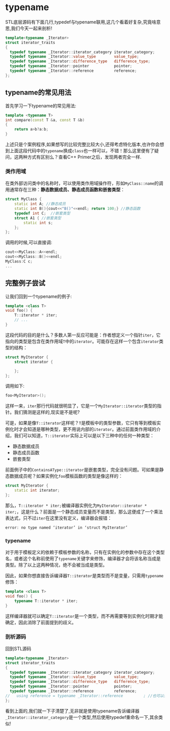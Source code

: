 # typename

STL底层源码有下面几行,typedef与typename联用,这几个看着好复杂,究竟啥意思,我们今天一起来剖析!

```c++
template<typename _Iterator>
struct iterator_traits
{
  typedef typename _Iterator::iterator_category iterator_category;
  typedef typename _Iterator::value_type        value_type;
  typedef typename _Iterator::difference_type   difference_type;
  typedef typename _Iterator::pointer           pointer;
  typedef typename _Iterator::reference         reference;
};
```

## typename的常见用法

首先学习一下typename的常见用法:

```c++
template <typename T>
int compare(const T &a, const T &b)
{
    return a>b?a:b;
}
```

上述只是个案例程序,如果想写的比较完整比较大小,还得考虑特化版本,也许你会想到上面这段代码中的`typename`换成`class`也一样可以，不错！那么这里便有了疑问，这两种方式有区别么？查看C++ Primer之后，发现两者完全一样.

### 类作用域

在类外部访问类中的名称时，可以使用类作用域操作符，形如`MyClass::name`的调用通常存在三种：**静态数据成员、静态成员函数和嵌套类型**：

```c++
struct MyClass {
    static int A; //静态成员
    static int B(){cout<<"B()"<<endl; return 100;} //静态函数
    typedef int C;	//嵌套类型
    struct A1 {	//嵌套类型
        static int s;
    };
};
```

调用的时候,可以直接调:

```c++
cout<<MyClass::A<<endl;
cout<<MyClass::B()<<endl;
MyClass:C c;
...
```

## 完整例子尝试

让我们回到一个typename的例子:

```c++
template <class T>
void foo() {
    T::iterator * iter;
    // ...
}
```

这段代码的目的是什么？多数人第一反应可能是：作者想定义一个指针`iter`，它指向的类型是包含在类作用域`T`中的`iterator`。可能存在这样一个包含`iterator`类型的结构：

```c++
struct MyIterator {
    struct iterator {

    };
};
```

调用如下:

```c++
foo<MyIterator>();
```

这样一来，`iter`那行代码就很明显了，它是一个`MyIterator::iterator`类型的指针。我们猜测是这样的,现实是不是呢?

可是，如果是像`T::iterator`这样呢？`T`是模板中的类型参数，它只有等到模板实例化时才会知道是哪种类型，更不用说内部的`iterator`。通过前面类作用域的介绍，我们可以知道，`T::iterator`实际上可以是以下三种中的任何一种类型：

- 静态数据成员
- 静态成员函数
- 嵌套类型

前面例子中的`ContainsAType::iterator`是嵌套类型，完全没有问题。可如果是静态数据成员呢？如果实例化`foo`模板函数的类型是像这样的：

```c++
struct MyIterator {
    static int iterator;
};
```

那么，`T::iterator * iter;`被编译器实例化为`MyIterator::iterator * iter;`，这是什么？前面是一个静态成员变量而不是类型，那么这便成了一个乘法表达式，只不过`iter`在这里没有定义，编译器会报错：

```c++
error: no type named ‘iterator’ in ‘struct MyIterator’
```

### typename

对于用于模板定义的依赖于模板参数的名称，只有在实例化的参数中存在这个类型名，或者这个名称前使用了`typename`关键字来修饰，编译器才会将该名称当成是类型。除了以上这两种情况，绝不会被当成是类型。

因此，如果你想直接告诉编译器`T::iterator`是类型而不是变量，只需用`typename`修饰：

```c++
template <class T>
void foo() {
    typename T::iterator * iter;
}
```

这样编译器就可以确定`T::iterator`是一个类型，而不再需要等到实例化时期才能确定，因此消除了前面提到的歧义。

### 剖析源码

回到STL源码

```c++
template<typename _Iterator>
struct iterator_traits
{
  typedef typename _Iterator::iterator_category iterator_category;
  typedef typename _Iterator::value_type        value_type;
  typedef typename _Iterator::difference_type   difference_type;
  typedef typename _Iterator::pointer           pointer;
  typedef typename _Iterator::reference         reference;
//   using reference = typename _Iterator::reference         ; //也可以使用using关键字实现与typedef相同的结果
};
```

看到上面的,我们就一下子清楚了,无非就是使用typename告诉编译器`_Iterator::iterator_category`是一个类型,然后使用typedef重命名一下,其余类似!

